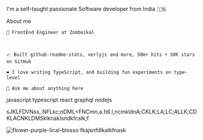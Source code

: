 I'm a self-taught passionate Software developer from India 🇮🇳

About me

    💼 FrontEnd Engineer at Zomboikal


    
    📈 Built github-readme-stats, verlyjs and more, 50m+ hits • 50K stars on GitHub

    ❤️ I love writing TypeScript, and building fun experiments on type-level

    💬 Ask me about anything here





javascript typescript react graphql nodejs


sJKLFDVNss,.NFLkc;nDML<FNCmn,a.fdl.l,ncmkldnA;CKLK;LA;LC;ALLK;CDKLACNKLDMSklknaklsndkfcslk;f

![flower-purple-lical-blosso](https://github.com/MichaelJohnson101/MichaelJohnson101/assets/135821361/e606520c-6486-4f59-96e1-5d28638dbf26)
fkajsnfdlkalkfnask










